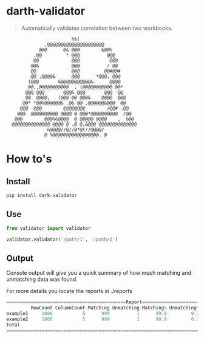 # darth-validator
> Automatically validates correlation between two workbooks.

```                                              
                        %%(                       
              ,@@@@@@@@@@@@@@@@@@@@@              
            @@@      @& @@@        &@@%           
          ,@@         * @@@          @@@          
          @@            @@@           @@@         
         @@&            @@@          / @@         
         @@             @@@         @@#@@#        
         @@ ,@@@@&      @@@      *@@@, @@@        
        (@@@       &@@@@@@@@@@@&.     @@@@        
        @@,,@@@@@@@@@@@  . (@@@@@@@@@@@ @@*       
       @@@ @@@       @@@& @@@       @@@  @@       
       @@  @@@@,   (@@@ @@ @@@&    @@@@  @@@      
      @@* *@@%@@@@@@& .@& @@ ,@@@@@@&@@@  @@      
     @@@  @@@        @@@@@@@@        /@@# .@@     
    @@@  @@@@@@@@@@ @@@@ @ @@@*@@@@@@@@@@  /@@    
   @@@        @@@%&@@@@  @ @@@@@ @@@@    ,  &@@   
  @@@@@@@@@@@@@@ @@@@ @ .@ @,&@@@ @@@@@@@@@@@@@@  
               &@@@@//@//@*@(//@@@@/              
              @ %@@@@@@@@@@@@@@@@@. @                                    
```

# How to's

## Install
```python
pip install dark-validator
```
## Use

```python
from validator import validator

validator.validator('/path/1', '/path/2')
```

## Output

Console output will give you a quick summary of how much matching and unmatching data was found.

For more details you locate the reports in ./reports

```python
============================================Report================================================
         RowCount ColumnCount Matching Unmatching Matching% Unmatching% RunTime
example1     1000           5      999          1      99.9         0.1
example2     1000           5      999          1      99.9         0.1
Total                                                                     0.883
==================================================================================================
```
